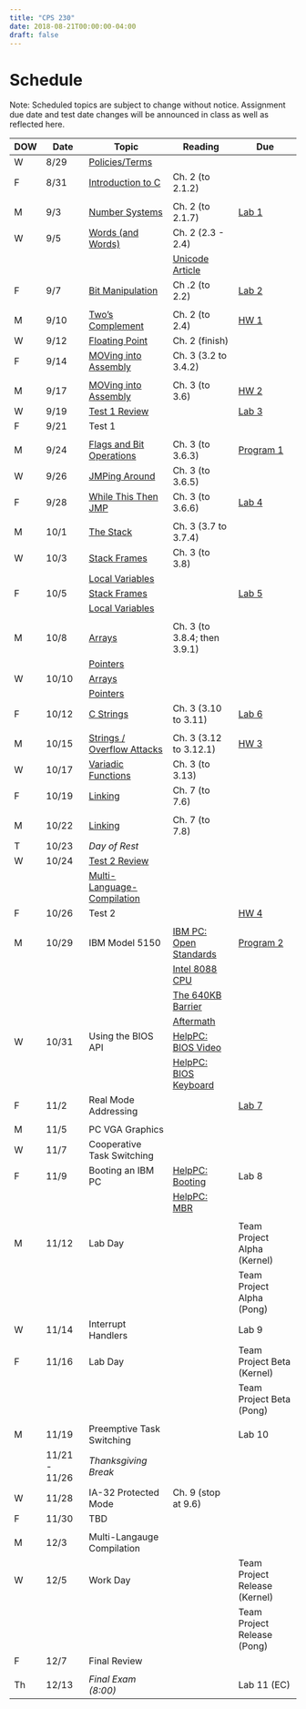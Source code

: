 ```yaml
---
title: "CPS 230"
date: 2018-08-21T00:00:00-04:00
draft: false
---
```


# Schedule

Note: Scheduled topics are subject to change without notice. Assignment due date and test date changes will be announced in class as well as reflected here.

| DOW | Date | Topic | Reading | Due |
| --- | --- | --- | --- | --- |
| W | 8/29 | [Policies/Terms](/bju/cps230/lectures/lec0) | | |
| F | 8/31 | [Introduction to C](/bju/cps230/lectures/lec1) | Ch. 2 (to 2.1.2) | |
| | | | | |
| M | 9/3 | [Number Systems](/bju/cps230/lectures/lec2) | Ch. 2 (to 2.1.7) | [Lab 1](/bju/cps230/homework/lab1) |
| W | 9/5 | [Words (and Words)](/bju/cps230/lectures/lec3) | Ch. 2 (2.3 - 2.4) | |
| | | | [Unicode Article](https://www.joelonsoftware.com/2003/10/08/the-absolute-minimum-every-software-developer-absolutely-positively-must-know-about-unicode-and-character-sets-no-excuses/) | |
| F | 9/7 | [Bit Manipulation](/bju/cps230/lectures/lec4) | Ch .2 (to 2.2) | [Lab 2](/bju/cps230/homework/lab2) |
| | | | | |
| M | 9/10 | [Two’s Complement](/bju/cps230/lectures/lec5) | Ch. 2 (to 2.4) | [HW 1](/bju/cps230/homework/hw1) |
| W | 9/12 | [Floating Point](/bju/cps230/lectures/lec6) | Ch. 2 (finish) | |
| F | 9/14 | [MOVing into Assembly](/bju/cps230/lectures/lec7) | Ch. 3 (3.2 to 3.4.2) | |
| | | | | |
| M | 9/17 | [MOVing into Assembly](/bju/cps230/lectures/lec7) | Ch. 3 (to 3.6) | [HW 2](/bju/cps230/homework/hw2) |
| W | 9/19 | [Test 1 Review](/bju/cps230/reviews/test1) | | [Lab 3](/bju/cps230/homework/lab3) |
| F | 9/21 | Test 1 | | |
| | | | | |
| M | 9/24 | [Flags and Bit Operations](/bju/cps230/lectures/lec8) | Ch. 3 (to 3.6.3) | [Program 1](/bju/cps230/homework/program1) |
| W | 9/26 | [JMPing Around](/bju/cps230/lectures/lec9) | Ch. 3 (to 3.6.5) | |
| F | 9/28 | [While This Then JMP](/bju/cps230/lectures/lec10) | Ch. 3 (to 3.6.6) | [Lab 4](/bju/cps230/homework/lab4) |
| | | | | |
| M | 10/1 | [The Stack](/bju/cps230/lectures/lec11) | Ch. 3 (3.7 to 3.7.4) | |
| W | 10/3 | [Stack Frames](/bju/cps230/lectures/lec12) | Ch. 3 (to 3.8) | |
| | | [Local Variables](/bju/cps230/lectures/lec12) | | |
| F | 10/5 | [Stack Frames](/bju/cps230/lectures/lec12) | | [Lab 5](/bju/cps230/homework/lab5) |
| | | [Local Variables](/bju/cps230/lectures/lec12) | | |
| | | | | |
| M | 10/8 | [Arrays](/bju/cps230/lectures/lec13) | Ch. 3 (to 3.8.4; then 3.9.1) | |
| | | [Pointers](/bju/cps230/lectures/lec13) | | |
| W | 10/10 | [Arrays](/bju/cps230/lectures/lec13) | | |
| | | [Pointers](/bju/cps230/lectures/lec13) | | |
| F | 10/12 | [C Strings](/bju/cps230/lectures/lec14) | Ch. 3 (3.10 to 3.11) | [Lab 6](/bju/cps230/homework/lab6) |
| | | | | |
| M | 10/15 | [Strings / Overflow Attacks](/bju/cps230/lectures/lec15) | Ch. 3 (3.12 to 3.12.1) | [HW 3](/bju/cps230/homework/hw3) |
| W | 10/17 | [Variadic Functions](/bju/cps230/lectures/lec16) | Ch. 3 (to 3.13) | |
| F | 10/19 | [Linking](/bju/cps230/lectures/lec17) | Ch. 7 (to 7.6) | |
| | | | | |
| M | 10/22 | [Linking](/bju/cps230/lectures/lec17) | Ch. 7 (to 7.8) | |
| T | 10/23 | _Day of Rest_ | | |
| W | 10/24 | [Test 2 Review](/bju/cps230/reviews/test2) | | |
| | | [Multi-Language-Compilation](/bju/cps230/lectures/lec18) | | |
| F | 10/26 | Test 2 | | [HW 4](/bju/cps230/homework/hw4) |
| | | | | |
| M | 10/29 | IBM Model 5150 | [IBM PC: Open Standards](https://en.wikipedia.org/wiki/IBM_Personal_Computer#Open_standards) | [Program 2](/bju/cps230/homework/program2) | 
| | | | [Intel 8088 CPU](https://en.wikipedia.org/wiki/Intel_8088) | |
| | | | [The 640KB Barrier](https://en.wikipedia.org/wiki/Conventional_memory#640_KB_barrier) | |
| | | | [Aftermath](https://en.wikipedia.org/wiki/Influence_of_the_IBM_PC_on_the_personal_computer_market) | |
| W | 10/31 | Using the BIOS API | [HelpPC: BIOS Video](http://stanislavs.org/helppc/int_10.html) | |
| | | | [HelpPC: BIOS Keyboard](http://stanislavs.org/helppc/int_16.html) | |
| F | 11/2 | Real Mode Addressing | | [Lab 7](/bju/cps230/homework/lab7) |
| | | | | |
| M | 11/5 | PC VGA Graphics | | |
| W | 11/7 | Cooperative Task Switching | | |
| F | 11/9 | Booting an IBM PC | [HelpPC: Booting](http://stanislavs.org/helppc/cold_boot.html) | Lab 8 |
| | | | [HelpPC: MBR](http://stanislavs.org/helppc/boot_sector.html) | |
| | | | | |
| M | 11/12 | Lab Day | | Team Project Alpha (Kernel) |
| | | | | Team Project Alpha (Pong) |
| W | 11/14 | Interrupt Handlers | | Lab 9 |
| F | 11/16 | Lab Day | | Team Project Beta (Kernel) |
| | | | | Team Project Beta (Pong) |
| | | | | |
| M | 11/19 | Preemptive Task Switching | | Lab 10 |
| | 11/21 - 11/26 | _Thanksgiving Break_ | | |
| W | 11/28 | IA-32 Protected Mode | Ch. 9 (stop at 9.6) | |
| F | 11/30 | TBD | | |
| | | | | |
| M | 12/3 | Multi-Langauge Compilation | | |
| W | 12/5 | Work Day | | Team Project Release (Kernel) |
| | | | | Team Project Release (Pong) |
| F | 12/7 | Final Review | | |
| | | | | |
| Th | 12/13 | _Final Exam (8:00)_ | | Lab 11 (EC) |
